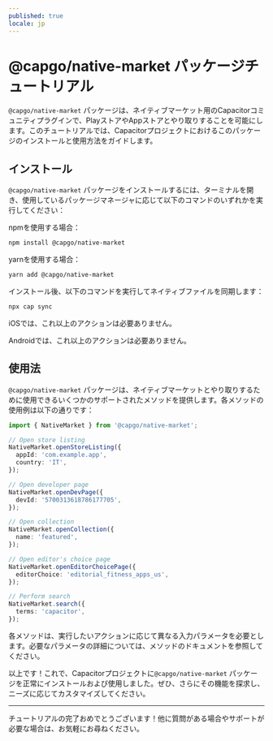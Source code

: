 ```yaml
---
published: true
locale: jp
---
```


# @capgo/native-market パッケージチュートリアル

`@capgo/native-market` パッケージは、ネイティブマーケット用のCapacitorコミュニティプラグインで、PlayストアやAppストアとやり取りすることを可能にします。このチュートリアルでは、Capacitorプロジェクトにおけるこのパッケージのインストールと使用方法をガイドします。

## インストール

`@capgo/native-market` パッケージをインストールするには、ターミナルを開き、使用しているパッケージマネージャに応じて以下のコマンドのいずれかを実行してください：

npmを使用する場合：

```bash
npm install @capgo/native-market
```

yarnを使用する場合：

```bash
yarn add @capgo/native-market
```

インストール後、以下のコマンドを実行してネイティブファイルを同期します：

```bash
npx cap sync
```

iOSでは、これ以上のアクションは必要ありません。

Androidでは、これ以上のアクションは必要ありません。

## 使用法

`@capgo/native-market` パッケージは、ネイティブマーケットとやり取りするために使用できるいくつかのサポートされたメソッドを提供します。各メソッドの使用例は以下の通りです：

```typescript
import { NativeMarket } from '@capgo/native-market';

// Open store listing
NativeMarket.openStoreListing({
  appId: 'com.example.app',
  country: 'IT',
});

// Open developer page
NativeMarket.openDevPage({
  devId: '5700313618786177705',
});

// Open collection
NativeMarket.openCollection({
  name: 'featured',
});

// Open editor's choice page
NativeMarket.openEditorChoicePage({
  editorChoice: 'editorial_fitness_apps_us',
});

// Perform search
NativeMarket.search({
  terms: 'capacitor',
});
```

各メソッドは、実行したいアクションに応じて異なる入力パラメータを必要とします。必要なパラメータの詳細については、メソッドのドキュメントを参照してください。

以上です！これで、Capacitorプロジェクトに`@capgo/native-market` パッケージを正常にインストールおよび使用しました。ぜひ、さらにその機能を探求し、ニーズに応じてカスタマイズしてください。

***

チュートリアルの完了おめでとうございます！他に質問がある場合やサポートが必要な場合は、お気軽にお尋ねください。